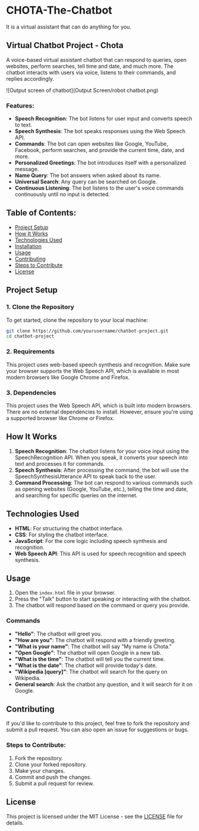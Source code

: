 # **CHOTA-The-Chatbot**
It is a virtual assistant that can do anything for you.

## **Virtual Chatbot Project - Chota**

A voice-based virtual assistant chatbot that can respond to queries, open websites, perform searches, tell time and date, and much more. The chatbot interacts with users via voice, listens to their commands, and replies accordingly.

![Output screen of chatbot](Output Screen/robot chatbot.png)

### **Features:**
- **Speech Recognition**: The bot listens for user input and converts speech to text.
- **Speech Synthesis**: The bot speaks responses using the Web Speech API.
- **Commands**: The bot can open websites like Google, YouTube, Facebook, perform searches, and provide the current time, date, and more.
- **Personalized Greetings**: The bot introduces itself with a personalized message.
- **Name Query**: The bot answers when asked about its name.
- **Universal Search**: Any query can be searched on Google.
- **Continuous Listening**: The bot listens to the user's voice commands continuously until no input is detected.

## **Table of Contents:**
- [Project Setup](#project-setup)
- [How It Works](#how-it-works)
- [Technologies Used](#technologies-used)
- [Installation](#installation)
- [Usage](#usage)
- [Contributing](#contributing)
- [Steps to Contribute](#steps-to-contribute)
- [License](#license)

## **Project Setup**

### **1. Clone the Repository**
To get started, clone the repository to your local machine:

```bash
git clone https://github.com/yourusername/chatbot-project.git
cd chatbot-project
```

### **2. Requirements**
This project uses web-based speech synthesis and recognition. Make sure your browser supports the Web Speech API, which is available in most modern browsers like Google Chrome and Firefox.

### **3. Dependencies**
This project uses the Web Speech API, which is built into modern browsers. There are no external dependencies to install. However, ensure you're using a supported browser like Chrome or Firefox.

## **How It Works**

1. **Speech Recognition**: The chatbot listens for your voice input using the SpeechRecognition API. When you speak, it converts your speech into text and processes it for commands.
2. **Speech Synthesis**: After processing the command, the bot will use the SpeechSynthesisUtterance API to speak back to the user.
3. **Command Processing**: The bot can respond to various commands such as opening websites (Google, YouTube, etc.), telling the time and date, and searching for specific queries on the internet.

## **Technologies Used**
- **HTML**: For structuring the chatbot interface.
- **CSS**: For styling the chatbot interface.
- **JavaScript**: For the core logic including speech synthesis and recognition.
- **Web Speech API**: This API is used for speech recognition and speech synthesis.

## **Usage**

1. Open the `index.html` file in your browser.
2. Press the "Talk" button to start speaking or interacting with the chatbot.
3. The chatbot will respond based on the command or query you provide.

### **Commands**
- **"Hello"**: The chatbot will greet you.
- **"How are you"**: The chatbot will respond with a friendly greeting.
- **"What is your name"**: The chatbot will say "My name is Chota."
- **"Open Google"**: The chatbot will open Google in a new tab.
- **"What is the time"**: The chatbot will tell you the current time.
- **"What is the date"**: The chatbot will provide today's date.
- **"Wikipedia [query]"**: The chatbot will search for the query on Wikipedia.
- **General search**: Ask the chatbot any question, and it will search for it on Google.

## **Contributing**

If you'd like to contribute to this project, feel free to fork the repository and submit a pull request. You can also open an issue for suggestions or bugs.

### **Steps to Contribute:**
1. Fork the repository.
2. Clone your forked repository.
3. Make your changes.
4. Commit and push the changes.
5. Submit a pull request for review.

## **License**

This project is licensed under the MIT License - see the [LICENSE](LICENSE) file for details.

